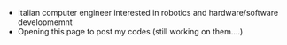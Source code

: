 - Italian computer engineer interested in robotics and hardware/software developmemnt
- Opening this page to post my codes (still working on them....)
